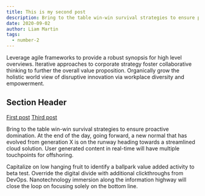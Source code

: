 ```yaml
---
title: This is my second post
description: Bring to the table win-win survival strategies to ensure proactive domination. At the end of the day, going forward, a new normal that has evolved from generation X is on the runway heading towards a streamlined cloud solution.
date: 2020-09-02
author: Liam Martin
tags:
  - number-2
---
```


Leverage agile frameworks to provide a robust synopsis for high level overviews. Iterative approaches to corporate strategy foster collaborative thinking to further the overall value proposition. Organically grow the holistic world view of disruptive innovation via workplace diversity and empowerment.

## Section Header

<a href="{{ 'my-first-post' | url }}">First post</a>
<a href="{{ 'this-is-my-third-post' | url }}">Third post</a>

Bring to the table win-win survival strategies to ensure proactive domination. At the end of the day, going forward, a new normal that has evolved from generation X is on the runway heading towards a streamlined cloud solution. User generated content in real-time will have multiple touchpoints for offshoring.

Capitalize on low hanging fruit to identify a ballpark value added activity to beta test. Override the digital divide with additional clickthroughs from DevOps. Nanotechnology immersion along the information highway will close the loop on focusing solely on the bottom line.
